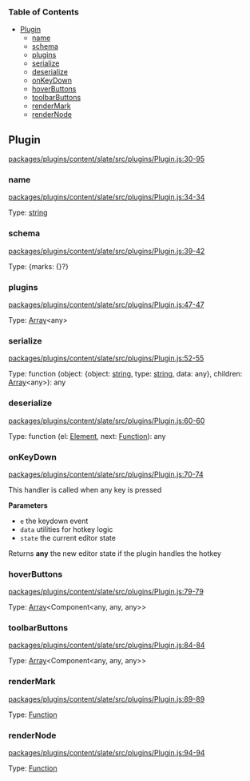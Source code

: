 <!-- Generated by documentation.js. Update this documentation by updating the source code. -->

### Table of Contents

-   [Plugin][1]
    -   [name][2]
    -   [schema][3]
    -   [plugins][4]
    -   [serialize][5]
    -   [deserialize][6]
    -   [onKeyDown][7]
    -   [hoverButtons][8]
    -   [toolbarButtons][9]
    -   [renderMark][10]
    -   [renderNode][11]

## Plugin

[packages/plugins/content/slate/src/plugins/Plugin.js:30-95][12]

### name

[packages/plugins/content/slate/src/plugins/Plugin.js:34-34][13]

Type: [string][14]

### schema

[packages/plugins/content/slate/src/plugins/Plugin.js:39-42][15]

Type: {marks: {}?}

### plugins

[packages/plugins/content/slate/src/plugins/Plugin.js:47-47][16]

Type: [Array][17]&lt;any>

### serialize

[packages/plugins/content/slate/src/plugins/Plugin.js:52-55][18]

Type: function (object: {object: [string][14], type: [string][14], data: any}, children: [Array][17]&lt;any>): any

### deserialize

[packages/plugins/content/slate/src/plugins/Plugin.js:60-60][19]

Type: function (el: [Element][20], next: [Function][21]): any

### onKeyDown

[packages/plugins/content/slate/src/plugins/Plugin.js:70-74][22]

This handler is called when any key is pressed

**Parameters**

-   `e`  the keydown event
-   `data`  utilities for hotkey logic
-   `state`  the current editor state

Returns **any** the new editor state if the plugin handles the hotkey

### hoverButtons

[packages/plugins/content/slate/src/plugins/Plugin.js:79-79][23]

Type: [Array][17]&lt;Component&lt;any, any, any>>

### toolbarButtons

[packages/plugins/content/slate/src/plugins/Plugin.js:84-84][24]

Type: [Array][17]&lt;Component&lt;any, any, any>>

### renderMark

[packages/plugins/content/slate/src/plugins/Plugin.js:89-89][25]

Type: [Function][21]

### renderNode

[packages/plugins/content/slate/src/plugins/Plugin.js:94-94][26]

Type: [Function][21]

[1]: #plugin

[2]: #name

[3]: #schema

[4]: #plugins

[5]: #serialize

[6]: #deserialize

[7]: #onkeydown

[8]: #hoverbuttons

[9]: #toolbarbuttons

[10]: #rendermark

[11]: #rendernode

[12]: https://github.com/nolandg/editor/blob/462b4417c3b83814b50eba552f61d5d907fdae3e/packages/plugins/content/slate/src/plugins/Plugin.js#L30-L95 "Source code on GitHub"

[13]: https://github.com/nolandg/editor/blob/462b4417c3b83814b50eba552f61d5d907fdae3e/packages/plugins/content/slate/src/plugins/Plugin.js#L34-L34 "Source code on GitHub"

[14]: https://developer.mozilla.org/docs/Web/JavaScript/Reference/Global_Objects/String

[15]: https://github.com/nolandg/editor/blob/462b4417c3b83814b50eba552f61d5d907fdae3e/packages/plugins/content/slate/src/plugins/Plugin.js#L39-L42 "Source code on GitHub"

[16]: https://github.com/nolandg/editor/blob/462b4417c3b83814b50eba552f61d5d907fdae3e/packages/plugins/content/slate/src/plugins/Plugin.js#L47-L47 "Source code on GitHub"

[17]: https://developer.mozilla.org/docs/Web/JavaScript/Reference/Global_Objects/Array

[18]: https://github.com/nolandg/editor/blob/462b4417c3b83814b50eba552f61d5d907fdae3e/packages/plugins/content/slate/src/plugins/Plugin.js#L52-L55 "Source code on GitHub"

[19]: https://github.com/nolandg/editor/blob/462b4417c3b83814b50eba552f61d5d907fdae3e/packages/plugins/content/slate/src/plugins/Plugin.js#L60-L60 "Source code on GitHub"

[20]: https://developer.mozilla.org/docs/Web/API/Element

[21]: https://developer.mozilla.org/docs/Web/JavaScript/Reference/Statements/function

[22]: https://github.com/nolandg/editor/blob/462b4417c3b83814b50eba552f61d5d907fdae3e/packages/plugins/content/slate/src/plugins/Plugin.js#L70-L74 "Source code on GitHub"

[23]: https://github.com/nolandg/editor/blob/462b4417c3b83814b50eba552f61d5d907fdae3e/packages/plugins/content/slate/src/plugins/Plugin.js#L79-L79 "Source code on GitHub"

[24]: https://github.com/nolandg/editor/blob/462b4417c3b83814b50eba552f61d5d907fdae3e/packages/plugins/content/slate/src/plugins/Plugin.js#L84-L84 "Source code on GitHub"

[25]: https://github.com/nolandg/editor/blob/462b4417c3b83814b50eba552f61d5d907fdae3e/packages/plugins/content/slate/src/plugins/Plugin.js#L89-L89 "Source code on GitHub"

[26]: https://github.com/nolandg/editor/blob/462b4417c3b83814b50eba552f61d5d907fdae3e/packages/plugins/content/slate/src/plugins/Plugin.js#L94-L94 "Source code on GitHub"
